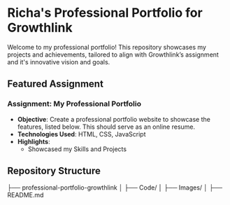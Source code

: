 # Richa's Professional Portfolio for Growthlink

Welcome to my professional portfolio! This repository showcases my projects and achievements, tailored to align with Growthlink’s assignment and it's innovative vision and goals. 

## Featured Assignment

### **Assignment: My Professional Portfolio**
- **Objective**: Create a professional portfolio website to showcase the features, listed below. This should serve as an online resume.
- **Technologies Used**: HTML, CSS, JavaScript
- **Highlights**:
  - Showcased my Skills and Projects


## Repository Structure

├── professional-portfolio-growthlink
│   ├── Code/
│   ├── Images/
│   ├── README.md


